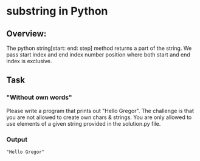 # substring in Python

## Overview:

The python string[start: end: step] method returns a part of the string.
We pass start index and end index number position where both start and end index is exclusive.

## Task

### "Without own words"
Please write a program that prints out "Hello Gregor". The challenge is that you are not allowed to create own chars & strings. You are only allowed to use elements of a given string provided in the solution.py file.


### Output
```
"Hello Gregor"